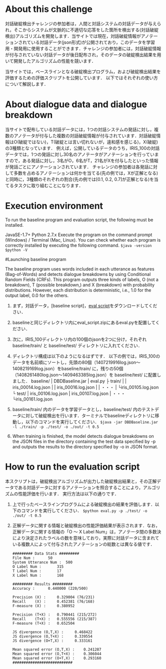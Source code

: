 # About this challenge

対話破綻検出チャレンジの参加者は，人間と対話システムの対話データが与えられ，そこからシステムが文脈的に不適切な応答をした箇所を検出する(対話破綻検出)アルゴリズムを開発します．当サイトでは現在，対話破綻情報がアノテーションされている対話データ(json形式)が公開されており，このデータを学習用・開発用に使用することができます．チャレンジの参加者には，対話破綻情報が付与されていない対話データが後日配布され，そのデータの破綻検出結果を用いて開発したアルゴリズムの性能を競います．

当サイトでは，ベースラインとなる破綻検出プログラム，および破綻検出結果を評価するための評価スクリプトを公開しています．
以下ではそれぞれの使い方について解説します．


# About dialogue data and dialogue breakdown

当サイトで配布している対話データには，1つの対話システムの発話に対し，複数のアノテータが付与した複数の対話破綻情報が付与されています．対話破綻情報はO(破綻ではない)，T(破綻とは言い切れないが，違和感を感じる)，X(破綻)の3種類となっています．
例えば，公開しているデータのうち，IRIS_100の対話データでは，1つの発話に対し30名のアノテータがアノテーションを行っていますので，ある発話に対し，3名がO，6名がT，21名がXを付与したといった情報が発話ごとにアノテーションされています．
チャレンジの参加者は各発話に対して多数を占めるアノテーションは何かを当てる(先の例では，Xが正解となる)と同時に，3種類のそれぞれの割合(先の例では[0.1, 0.2, 0.7]が正解となる)を当てるタスクに取り組むことになります．


# Execution environment

To run the baseline program and evaluation script, the following must be installed.

JavaSE-1.7+
Python 2.7.x
Execute the program on the command prompt (Windows) / Terminal (Mac, Linux). 
You can check whether each program is correctly installed by executing the following command.
`$java -version`
`$python -V`


#Launching baseline program

The baseline program uses words included in each utterance as features (Bag-of-Words) and detects dialogue breakdowns by using Conditional Random Fields (CRFs).
This program outputs three kinds of labels, O (not a breakdown), T (possible breakdown,) and X (breakdown) with probability distributions.
However, each distribution is deterministic, i.e., 1.0 for the output label, 0.0 for the others.

1. まず，対話データ，[baseline script]，[eval script]をダウンロードしてください．
2. baselineと同じディレクトリ内にeval_script.zipにあるeval.pyを配置してください．
3. 次に，IRIS_100ディレクトリ内の100個のjsonを2つに分け，それぞれ baseline/train/ と baseline/test/ ディレクトリに入れてください．
4. ディレクトリ構成は以下のようになるはずです． 以下の例では，IRIS_100のデータを名前順にソートし，先頭の80個（1407219916log.json～1408219169log.json）をbaseline/train/ に，残りの50個（1408261480log.json～1409463385log.json）を baseline/test/ に配置しました．
baseline/
    | DBDBaseline.jar 
    | eval.py
   ├ train/
    |    | iris_00014.log.json
    |    | iris_00016.log.json
    |    | ・・・
    |   └iris_00105.log.json
   └ test/
         | iris_00106.log.json
         | iris_00107.log.json
         | ・・・
        └iris_00161.log.json

5. baseline/train/ 内のデータを学習データとし，baseline/test/ 内のテストデータに対して破綻検出を行います．ターミナルでbaselineディレクトリに移動し，以下のコマンドを実行してください．
	`$java -jar DBDBaseline.jar -l ./train/ -p ./test/ -o ./out/ -t 0.5`

6. When training is finished, the model detects dialogue breakdowns on the JSON files in the directory containing the test data specified by -p and outputs the results to the directory specified by -o in JSON format.

[baseline]:https://github.com/dbd-challenge/dbdc3/tree/master/prog/crf_baseline  "baseline"
[eval script]:https://github.com/dbd-challenge/dbdc3/tree/master/prog/eval_script "eval script"


# How to run the evaluation script
本スクリプトは，破綻検出アルゴリズムが出力した破綻検出結果と，その正解データである対話データに対するアノテーションを照合することにより，アルゴリズムの性能評価を行います．
実行方法は以下の通りです．

1. 上で行ったベースラインプログラムによる破綻検出の結果を評価します．以下のコマンドを実行してください．
`$python eval.py -p ./test/ -o ./out/ -t 0.5`

2. 正解データに関する情報と破綻検出の性能評価結果が表示されます．なお，正解データに関する情報の「O ～ X Label Num」は，アノテータ間の多数決により決定されたラベルの数を意味しており，実際に対話データに含まれている複数人によって付与されたアノテーションの総数とは異なる値です．
	~~~~
	######### Data Stats #########
	File Num : 		50
	System Utterance Num : 	500
	O Label Num : 		315
	T Label Num : 		17
	X Label Num : 		168

	######### Results #########
	Accuracy : 		0.440000 (220/500)

	Precision (X) : 	0.329004 (76/231)
	Recall    (X) : 	0.452381 (76/168)
	F-measure (X) : 	0.380952

	Precision (T+X) : 	0.790441 (215/272)
	Recall    (T+X) : 	0.555556 (215/387)
	F-measure (T+X) : 	0.652504

	JS divergence (O,T,X) : 	0.468422
	JS divergence (O,T+X) : 	0.339554
	JS divergence (O+T,X) : 	0.333161

	Mean squared error (O,T,X) : 	0.241287
	Mean squared error (O,T+X) : 	0.306044
	Mean squared error (O+T,X) : 	0.293160
	###########################
	~~~~
